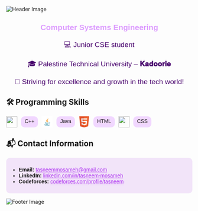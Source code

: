 
![Header Image](https://capsule-render.vercel.app/api?type=waving&color=e1c3f3&height=300&section=header&text=Hi,%20It's%20Tasneem%20Mosameh!%20%F0%9F%8D%80&fontSize=45&colorA=f2e4f9&colorB=f2e4f9&width=1000&fontColor=ffffff)

<div align="center">
    <h2 style="font-family: 'Poppins', sans-serif; color:#dd9dff;">Computer Systems Engineering</h2>
    <p style="font-family: 'Poppins', sans-serif; font-size: 1.2rem; color: #48036d;">💻 Junior CSE student</p>
    <p style="font-family: 'Poppins', sans-serif; font-size: 1.2rem; color: #48036d;">🎓 Palestine Technical University – <strong>𝐊𝐚𝐝𝐨𝐨𝐫𝐢𝐞</strong></p>
    <p style="font-family: 'Poppins', sans-serif; font-size: 1.2rem; color: #48036d;">🌱 Striving for excellence and growth in the tech world!</p>
</div>
 
## 🛠️ Programming Skills
<div style="display: flex; flex-wrap: wrap; gap: 10px;">
    <img src="https://upload.wikimedia.org/wikipedia/commons/1/18/ISO_C%2B%2B_Logo.svg" width="30px" height="30px"> <span style="background-color:#f1d7ff; padding: 5px 10px; border-radius: 10px; font-family: 'Poppins', sans-serif;">C++</span>
    <img src="java-logo.png" width="30px" height="30px"> <span style="background-color:#f1d7ff; padding: 5px 10px; border-radius: 10px; font-family: 'Poppins', sans-serif;">Java</span>
    <img src="ddddd.png" width="30px" height="30px"> <span style="background-color:#f1d7ff; padding: 5px 10px; border-radius: 10px; font-family: 'Poppins', sans-serif;">HTML</span>
    <img src="https://upload.wikimedia.org/wikipedia/commons/6/62/CSS3_logo.svg" width="30px" height="30px"> <span style="background-color:#f1d7ff; padding: 5px 10px; border-radius: 10px; font-family: 'Poppins', sans-serif;">CSS</span>
</div>

## 📬 Contact Information
<div style="background-color: #f2e4f9; padding: 10px; border-radius: 10px;">
    <ul>
        <li style="font-family: 'Poppins', sans-serif;"><strong>Email:</strong> <a href="mailto:tasneemmosameh@gmail.com" style="color: #af36f1;">tasneemmosameh@gmail.com</a></li>
        <li style="font-family: 'Poppins', sans-serif;"><strong>LinkedIn:</strong> <a href="https://www.linkedin.com/in/tasneem-mosameh-6b8702323/" style="color: #af36f1;">linkedin.com/in/tasneem-mosameh</a></li>
        <li style="font-family: 'Poppins', sans-serif;"><strong>Codeforces:</strong> <a href="https://codeforces.com/profile/mewaw88" style="color: #af36f1;">codeforces.com/profile/tasneem</a></li>
    </ul>
</div>

![Footer Image](https://capsule-render.vercel.app/api?type=waving&color=e1c3f3&height=150&section=footer&text=Stay%20Curious%20%F0%9F%91%8B&fontSize=30&colorA=f2e4f9&colorB=f2e4f9&width=1000&fontColor=ffffff)


